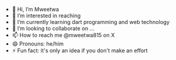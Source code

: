 - 👋 Hi, I’m Mweetwa
- 👀 I’m interested in reaching
- 🌱 I’m currently learning dart programming and web technology
- 💞️ I’m looking to collaborate on ...
- 📫 How to reach me @mweetwa815 on X
- 😄 Pronouns: he/him
- ⚡ Fun fact: it's only an idea if you don't make an effort

<!---
Mweetwa8/Mweetwa8 is a ✨ special ✨ repository because its `README.md` (this file) appears on your GitHub profile.
You can click the Preview link to take a look at your changes.
--->

